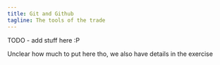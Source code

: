 ```yaml
---
title: Git and Github
tagline: The tools of the trade
---
```


TODO - add stuff here :P

Unclear how much to put here tho, we also have details in the exercise